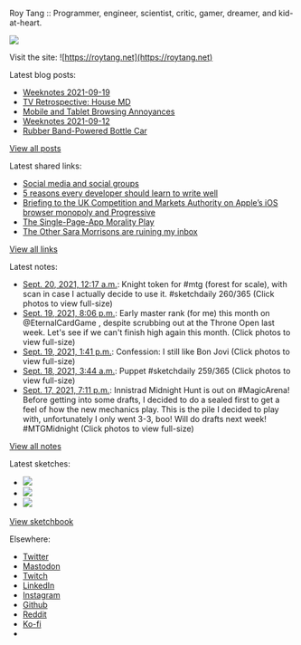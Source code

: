 Roy Tang :: Programmer, engineer, scientist, critic, gamer, dreamer, and kid-at-heart.

![](https://roytang.net/static/img/profile.jpg)

Visit the site: ![https://roytang.net](https://roytang.net)

Latest blog posts:

- [Weeknotes 2021-09-19](https://roytang.net/2021/09/weeknotes-2021-09-19/)
- [TV Retrospective: House MD](https://roytang.net/2021/09/house/)
- [Mobile and Tablet Browsing Annoyances](https://roytang.net/2021/09/mobile-tablet-annoyances/)
- [Weeknotes 2021-09-12](https://roytang.net/2021/09/weeknotes-2021-09-12/)
- [Rubber Band-Powered Bottle Car](https://roytang.net/2021/09/rubber-band-bottle-car/)

[View all posts](https://roytang.net/blog)

Latest shared links:

- [Social media and social groups](https://roytang.net/2021/09/social-media-and-social-groups/)
- [5 reasons every developer should learn to write well](https://roytang.net/2021/09/5-reasons-every-developer-should-learn-to-write-well/)
- [Briefing to the UK Competition and Markets Authority on Apple’s iOS browser monopoly and Progressive](https://roytang.net/2021/09/e70d9944158e48f21f45880e61981adc/)
- [The Single-Page-App Morality Play](https://roytang.net/2021/09/the-single-page-app-morality-play/)
- [The Other Sara Morrisons are ruining my inbox](https://roytang.net/2021/09/the-other-sara-morrisons-are-ruining-my-inbox/)

[View all links](https://roytang.net/links)

Latest notes:

- [Sept. 20, 2021, 12:17 a.m.](https://roytang.net/2021/09/1439624773542178824/): Knight token for #mtg (forest for scale), with scan in case I actually decide to use it. #sketchdaily 260/365 (Click photos to view full-size)
- [Sept. 19, 2021, 8:06 p.m.](https://roytang.net/2021/09/1439561567641636867/): Early master rank (for me) this month on @EternalCardGame , despite scrubbing out at the Throne Open last week. Let&#x27;s see if we can&#x27;t finish high again this month. (Click photos to view full-size)
- [Sept. 19, 2021, 1:41 p.m.](https://roytang.net/2021/09/1439464543038496768/): Confession: I still like Bon Jovi (Click photos to view full-size)
- [Sept. 18, 2021, 3:44 a.m.](https://roytang.net/2021/09/1438952030811262979/): Puppet #sketchdaily 259/365 (Click photos to view full-size)
- [Sept. 17, 2021, 7:11 p.m.](https://roytang.net/2021/09/1438822790975483908/): Innistrad Midnight Hunt is out on #MagicArena! Before getting into some drafts, I decided to do a sealed first to get a feel of how the new mechanics play. This is the pile I decided to play with, unfortunately I only went 3-3, boo! Will do drafts next week! #MTGMidnight (Click photos to view full-size)

[View all notes](https://roytang.net/notes)

Latest sketches:


- ![](https://roytang.net/media/cache/26/c1/26c1502ee4289262dff76c7da2a2d282.jpg)
- ![](https://roytang.net/media/cache/a3/e4/a3e44816f32918ece310e308b6531be7.jpg)
- ![](https://roytang.net/media/cache/ad/df/addfca2bf2e289a58e8e4797215760ec.jpg)

[View sketchbook](https://roytang.net/albums/sketchbook)


Elsewhere:

- [Twitter](https://twitter.com/roytang)
- [Mastodon](https://mastodon.technology/@roytang)
- [Twitch](https://twitch.tv/twitchyroy)
- [LinkedIn](https://www.linkedin.com/in/roytang)
- [Instagram](https://instagram.com/roytang0400)
- [Github](https://github.com/roytang)
- [Reddit](https://reddit.com/u/hungryroy)
- [Ko-fi](https://ko-fi.com/roytang)
- [](mailto:hello@roytang.net)